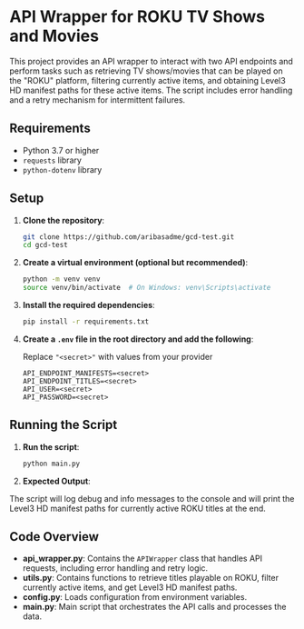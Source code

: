 # API Wrapper for ROKU TV Shows and Movies

This project provides an API wrapper to interact with two API endpoints and perform tasks such as retrieving TV shows/movies that can be played on the "ROKU" platform, filtering currently active items, and obtaining Level3 HD manifest paths for these active items. The script includes error handling and a retry mechanism for intermittent failures.

## Requirements

- Python 3.7 or higher
- `requests` library
- `python-dotenv` library

## Setup

1. **Clone the repository**:
    ```bash
    git clone https://github.com/aribasadme/gcd-test.git
    cd gcd-test
    ```

2. **Create a virtual environment (optional but recommended)**:
    ```bash
    python -m venv venv
    source venv/bin/activate  # On Windows: venv\Scripts\activate
    ```

3. **Install the required dependencies**:
    ```bash
    pip install -r requirements.txt
    ```

4. **Create a `.env` file in the root directory and add the following**:

    Replace `"<secret>"` with values from your provider
    ```
    API_ENDPOINT_MANIFESTS=<secret>
    API_ENDPOINT_TITLES=<secret>
    API_USER=<secret>
    API_PASSWORD=<secret>
    ```

## Running the Script

1. **Run the script**:
    ```bash
    python main.py
    ```

2. **Expected Output**:

The script will log debug and info messages to the console and will print the Level3 HD manifest paths for currently active ROKU titles at the end.

## Code Overview
- **api_wrapper.py**: Contains the `APIWrapper` class that handles API requests, including error handling and retry logic.
- **utils.py**: Contains functions to retrieve titles playable on ROKU, filter currently active items, and get Level3 HD manifest paths.
- **config.py**: Loads configuration from environment variables.
- **main.py**: Main script that orchestrates the API calls and processes the data.
